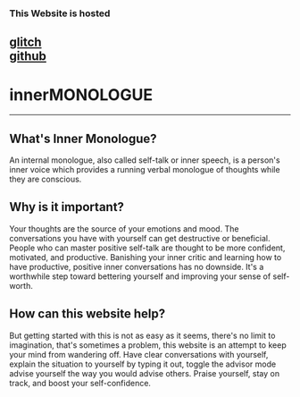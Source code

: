 ### This Website is hosted 
[glitch](https://innermonologue.glitch.me/)  
[github](https://adarshnaidu.github.io/innerMONOLOGUE/)
---

innerMONOLOGUE
=====
---

## What's Inner Monologue?
An internal monologue, also called self-talk or inner speech, is a person's inner voice which provides a running verbal monologue of thoughts while they are conscious.  

## Why is it important?
Your thoughts are the source of your emotions and mood. The conversations you have with yourself can get destructive or beneficial.
People who can master positive self-talk are thought to be more confident, motivated, and productive.
Banishing your inner critic and learning how to have productive, positive inner conversations has no downside. It's a worthwhile step toward bettering yourself and improving your sense of self-worth.  

## How can this website help?
But getting started with this is not as easy as it seems, there's no limit to imagination, that's sometimes a problem, this website is an attempt to keep your mind from wandering off.
Have clear conversations with yourself, explain the situation to yourself by typing it out, toggle the advisor mode advise yourself the way you would advise others. Praise yourself, stay on track, and boost your self-confidence.